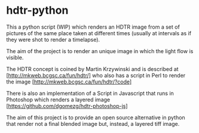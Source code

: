 # hdtr-python

This a python script (WIP) which renders an HDTR image from a set of pictures of the same place taken at different times (usually at intervals as if they were shot to render a timelapse). 

The aim of the project is to render an unique image in which the light flow is visible.

The HDTR concept is coined by Martin Krzywinski and is described at [http://mkweb.bcgsc.ca/fun/hdtr/] who also has a script in Perl to render the image [http://mkweb.bcgsc.ca/fun/hdtr/?code]

There is also an implementation of a Script in Javascript that runs in Photoshop which renders a layered image [https://github.com/dgomezg/hdtr-photoshop-js]

The aim of this project is to provide an open source alternative in python that render not a final blended image but, instead, a layered tiff image.

